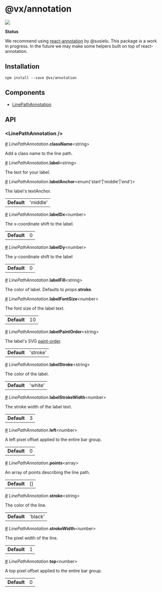 # @vx/annotation

<p>
  <a title="@vx/annotation npm downloads" href="https://www.npmjs.com/package/@vx/annotation">
    <img src="https://img.shields.io/npm/dm/@vx/annotation.svg?style=flat-square" />
  </a>
</p>

**Status**

We recommend using [react-annotation](http://react-annotation.susielu.com/) by @susielu. This package is a work in progress. In the future we may make some helpers built on top of react-annotation.


## Installation

```
npm install --save @vx/annotation
```


## Components



  - [LinePathAnnotation](#linepathannotation-)

## API



<h3 id="linepathannotation-">&lt;LinePathAnnotation /&gt;</h3>



<a id="#LinePathAnnotation__className" name="LinePathAnnotation__className" href="#LinePathAnnotation__className">#</a> *LinePathAnnotation*.**className**&lt;string&gt; 

Add a class name to the line path. 

<a id="#LinePathAnnotation__label" name="LinePathAnnotation__label" href="#LinePathAnnotation__label">#</a> *LinePathAnnotation*.**label**&lt;string&gt; 

The text for your label. 

<a id="#LinePathAnnotation__labelAnchor" name="LinePathAnnotation__labelAnchor" href="#LinePathAnnotation__labelAnchor">#</a> *LinePathAnnotation*.**labelAnchor**&lt;enum('start'|'middle'|'end')&gt; 

The label's textAnchor. <table><tr><td><strong>Default</strong></td><td>'middle'</td></td></table>

<a id="#LinePathAnnotation__labelDx" name="LinePathAnnotation__labelDx" href="#LinePathAnnotation__labelDx">#</a> *LinePathAnnotation*.**labelDx**&lt;number&gt; 

The x-coordinate shift to the label. <table><tr><td><strong>Default</strong></td><td>0</td></td></table>

<a id="#LinePathAnnotation__labelDy" name="LinePathAnnotation__labelDy" href="#LinePathAnnotation__labelDy">#</a> *LinePathAnnotation*.**labelDy**&lt;number&gt; 

The y-coordinate shift to the label <table><tr><td><strong>Default</strong></td><td>0</td></td></table>

<a id="#LinePathAnnotation__labelFill" name="LinePathAnnotation__labelFill" href="#LinePathAnnotation__labelFill">#</a> *LinePathAnnotation*.**labelFill**&lt;string&gt; 

The color of label. Defaults to *props*.**stroke**. 

<a id="#LinePathAnnotation__labelFontSize" name="LinePathAnnotation__labelFontSize" href="#LinePathAnnotation__labelFontSize">#</a> *LinePathAnnotation*.**labelFontSize**&lt;number&gt; 

The font size of the label text. <table><tr><td><strong>Default</strong></td><td>10</td></td></table>

<a id="#LinePathAnnotation__labelPaintOrder" name="LinePathAnnotation__labelPaintOrder" href="#LinePathAnnotation__labelPaintOrder">#</a> *LinePathAnnotation*.**labelPaintOrder**&lt;string&gt; 

The label's SVG [paint-order](https://developer.mozilla.org/en-US/docs/Web/SVG/Attribute/paint-order). <table><tr><td><strong>Default</strong></td><td>'stroke'</td></td></table>

<a id="#LinePathAnnotation__labelStroke" name="LinePathAnnotation__labelStroke" href="#LinePathAnnotation__labelStroke">#</a> *LinePathAnnotation*.**labelStroke**&lt;string&gt; 

The color of the label. <table><tr><td><strong>Default</strong></td><td>'white'</td></td></table>

<a id="#LinePathAnnotation__labelStrokeWidth" name="LinePathAnnotation__labelStrokeWidth" href="#LinePathAnnotation__labelStrokeWidth">#</a> *LinePathAnnotation*.**labelStrokeWidth**&lt;number&gt; 

The stroke width of the label text. <table><tr><td><strong>Default</strong></td><td>3</td></td></table>

<a id="#LinePathAnnotation__left" name="LinePathAnnotation__left" href="#LinePathAnnotation__left">#</a> *LinePathAnnotation*.**left**&lt;number&gt; 

A left pixel offset applied to the entire bar group. <table><tr><td><strong>Default</strong></td><td>0</td></td></table>

<a id="#LinePathAnnotation__points" name="LinePathAnnotation__points" href="#LinePathAnnotation__points">#</a> *LinePathAnnotation*.**points**&lt;array&gt; 

An array of points describing the line path. <table><tr><td><strong>Default</strong></td><td>[]</td></td></table>

<a id="#LinePathAnnotation__stroke" name="LinePathAnnotation__stroke" href="#LinePathAnnotation__stroke">#</a> *LinePathAnnotation*.**stroke**&lt;string&gt; 

The color of the line. <table><tr><td><strong>Default</strong></td><td>'black'</td></td></table>

<a id="#LinePathAnnotation__strokeWidth" name="LinePathAnnotation__strokeWidth" href="#LinePathAnnotation__strokeWidth">#</a> *LinePathAnnotation*.**strokeWidth**&lt;number&gt; 

The pixel width of the line. <table><tr><td><strong>Default</strong></td><td>1</td></td></table>

<a id="#LinePathAnnotation__top" name="LinePathAnnotation__top" href="#LinePathAnnotation__top">#</a> *LinePathAnnotation*.**top**&lt;number&gt; 

A top pixel offset applied to the entire bar group. <table><tr><td><strong>Default</strong></td><td>0</td></td></table>
